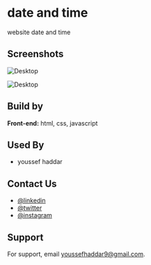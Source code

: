
# date and time
website date and time
## Screenshots

![Desktop](https://www10.0zz0.com/2023/03/19/14/918920088.png)

![Desktop](https://www6.0zz0.com/2023/03/19/14/371515669.png)

## Build by

**Front-end:** html, css, javascript


## Used By
- youssef haddar

## Contact Us

- [@linkedin](https://www.linkedin.com/in/youssef-haddar-b27766220/)
- [@twitter](https://twitter.com/y_haddar)
- [@instagram](https://www.instagram.com/_yussef_h1/)




## Support

For support, email youssefhaddar9@gmail.com.

